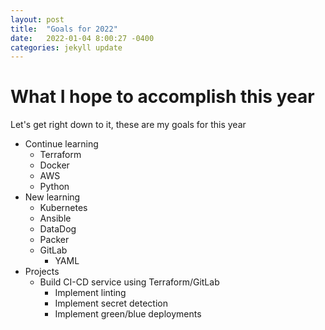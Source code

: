 ```yaml
---
layout: post
title:  "Goals for 2022"
date:   2022-01-04 8:00:27 -0400
categories: jekyll update
---
```


# What I hope to accomplish this year
Let's get right down to it, these are my goals for this year

* Continue learning
    * Terraform
    * Docker
    * AWS
    * Python
* New learning
    * Kubernetes
    * Ansible
    * DataDog
    * Packer
    * GitLab
        * YAML
* Projects
    * Build CI-CD service using Terraform/GitLab
        * Implement linting
        * Implement secret detection
        * Implement green/blue deployments